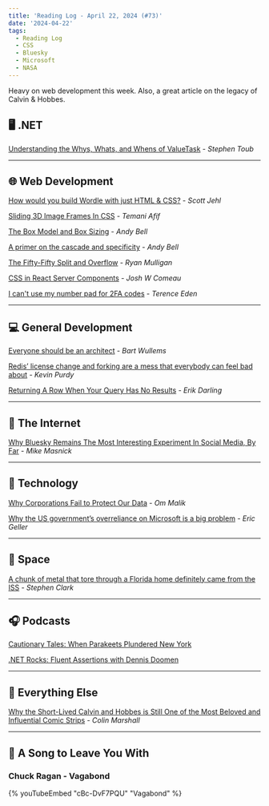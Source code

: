 ```yaml
---
title: 'Reading Log - April 22, 2024 (#73)'
date: '2024-04-22'
tags:
  - Reading Log
  - CSS
  - Bluesky
  - Microsoft
  - NASA
---
```


Heavy on web development this week. Also, a great article on the legacy of Calvin & Hobbes.
<!-- excerpt -->

## 🖥 .NET

[Understanding the Whys, Whats, and Whens of ValueTask](https://devblogs.microsoft.com/dotnet/understanding-the-whys-whats-and-whens-of-valuetask/) - *Stephen Toub*

---

## 🌐 Web Development

[How would you build Wordle with just HTML & CSS?](https://scottjehl.com/posts/wordleish/) - *Scott Jehl*

[Sliding 3D Image Frames In CSS](https://www.smashingmagazine.com/2024/04/sliding-3d-image-frames-css/) - *Temani Afif*

[The Box Model and Box Sizing](https://piccalil.li/blog/the-box-model-and-box-sizing/) - *Andy Bell*

[A primer on the cascade and specificity](https://piccalil.li/blog/a-primer-on-the-cascade-and-specificity/) - *Andy Bell*

[The Fifty-Fifty Split and Overflow](https://ryanmulligan.dev/blog/50-50-overflow/) - *Ryan Mulligan*

[CSS in React Server Components](https://www.joshwcomeau.com/react/css-in-rsc/) - *Josh W Comeau*

[I can't use my number pad for 2FA codes](https://shkspr.mobi/blog/2024/04/i-cant-use-my-number-pad-for-2fa-codes/) - *Terence Eden*

---

## 💻 General Development

[Everyone should be an architect](https://bartwullems.blogspot.com/2024/03/everyone-should-be-architect.html) - *Bart Wullems*

[Redis’ license change and forking are a mess that everybody can feel bad about](https://arstechnica.com/information-technology/2024/04/redis-license-change-and-forking-are-a-mess-that-everybody-can-feel-bad-about/) - *Kevin Purdy*

[Returning A Row When Your Query Has No Results](https://erikdarling.com/returning-a-row-when-your-query-has-no-results/) - *Erik Darling*

---

## 📡 The Internet

[Why Bluesky Remains The Most Interesting Experiment In Social Media, By Far](https://www.techdirt.com/2024/03/27/why-bluesky-remains-the-most-interesting-experiment-in-social-media-by-far/) - *Mike Masnick*

---

## 🔌 Technology

[Why Corporations Fail to Protect Our Data](https://om.co/2024/03/31/why-corporations-fail-to-protect-our-data/) - *Om Malik*

[Why the US government’s overreliance on Microsoft is a big problem](https://www.wired.com/story/the-us-government-has-a-microsoft-problem/) - *Eric Geller*

---

## 🚀 Space

[A chunk of metal that tore through a Florida home definitely came from the ISS](https://arstechnica.com/space/2024/04/florida-man-tells-ars-about-his-encounter-with-something-that-fell-from-space/) - *Stephen Clark*

---

## 🎧 Podcasts

[Cautionary Tales: When Parakeets Plundered New York](https://www.pushkin.fm/podcasts/cautionary-tales/when-parakeets-plundered-new-york)

[.NET Rocks: Fluent Assertions with Dennis Doomen](https://www.dotnetrocks.com/details/1854)

---

## 🎒 Everything Else

[Why the Short-Lived Calvin and Hobbes is Still One of the Most Beloved and Influential Comic Strips](https://www.openculture.com/2024/04/why-the-short-lived-calvin-and-hobbes-is-still-one-of-the-most-beloved-and-influential-comic-strips.html) - *Colin Marshall*

---

## 🎵 A Song to Leave You With

<h3 class="music">Chuck Ragan - Vagabond</h3>

{% youTubeEmbed "cBc-DvF7PQU" "Vagabond" %}

